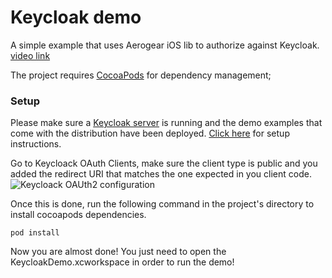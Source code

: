 # Keycloak demo

A simple example that uses Aerogear iOS lib to authorize against Keycloak. [video link](https://vimeo.com/87862111)

The project requires [CocoaPods](http://cocoapods.org/) for dependency management;

### Setup

Please make sure a [Keycloak server](http://www.jboss.org/keycloak) is running and the demo examples that come with the distribution have been deployed. [Click here](https://github.com/keycloak/keycloak/tree/master/examples/demo-template) for setup instructions.

Go to Keycloack OAuth Clients, make sure the client type is public and you added the redirect URI that matches the one expected in you client code.
![Keycloack OAUth2 configuration](https://github.com/corinnekrych/KeycloakDemo/raw/master/KeycloackConfigOAuth2.png "Keycloack OAUth2 configuration")

Once this is done, run the following command in the project's directory to install cocoapods dependencies.

    pod install

Now you are almost done! You just need to open the KeycloakDemo.xcworkspace in order to run the demo!


